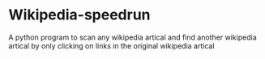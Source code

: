 # Wikipedia-speedrun
A python program to scan any wikipedia artical and find another wikipedia artical by only clicking on links in the original wikipedia artical
